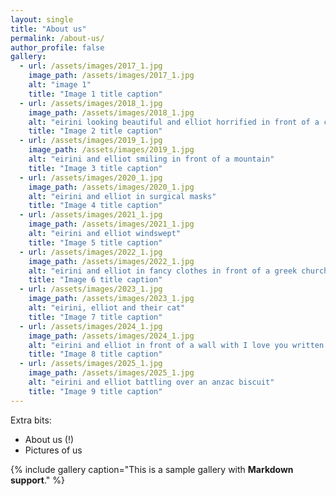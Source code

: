 ```yaml
---
layout: single
title: "About us"
permalink: /about-us/
author_profile: false
gallery:
  - url: /assets/images/2017_1.jpg
    image_path: /assets/images/2017_1.jpg
    alt: "image 1"
    title: "Image 1 title caption"
  - url: /assets/images/2018_1.jpg
    image_path: /assets/images/2018_1.jpg
    alt: "eirini looking beautiful and elliot horrified in front of a communist building"
    title: "Image 2 title caption"
  - url: /assets/images/2019_1.jpg
    image_path: /assets/images/2019_1.jpg
    alt: "eirini and elliot smiling in front of a mountain"
    title: "Image 3 title caption"
  - url: /assets/images/2020_1.jpg
    image_path: /assets/images/2020_1.jpg
    alt: "eirini and elliot in surgical masks"
    title: "Image 4 title caption"
  - url: /assets/images/2021_1.jpg
    image_path: /assets/images/2021_1.jpg
    alt: "eirini and elliot windswept"
    title: "Image 5 title caption"
  - url: /assets/images/2022_1.jpg
    image_path: /assets/images/2022_1.jpg
    alt: "eirini and elliot in fancy clothes in front of a greek church"
    title: "Image 6 title caption"    
  - url: /assets/images/2023_1.jpg
    image_path: /assets/images/2023_1.jpg
    alt: "eirini, elliot and their cat"
    title: "Image 7 title caption"    
  - url: /assets/images/2024_1.jpg
    image_path: /assets/images/2024_1.jpg
    alt: "eirini and elliot in front of a wall with I love you written on it"
    title: "Image 8 title caption"
  - url: /assets/images/2025_1.jpg
    image_path: /assets/images/2025_1.jpg
    alt: "eirini and elliot battling over an anzac biscuit"
    title: "Image 9 title caption" 
---
```


Extra bits:
+ About us (!)
+ Pictures of us

{% include gallery caption="This is a sample gallery with **Markdown support**." %}

